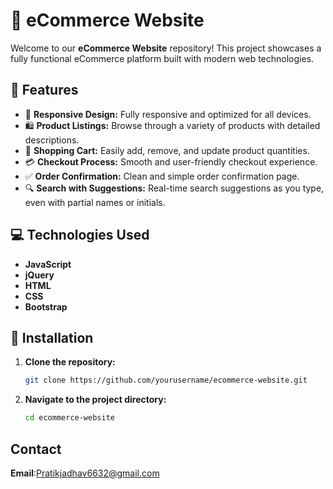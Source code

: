 # 🛒 eCommerce Website

Welcome to our **eCommerce Website** repository! This project showcases a fully functional eCommerce platform built with modern web technologies.

## 🌟 Features

- 📱 **Responsive Design:** Fully responsive and optimized for all devices.
- 🛍️ **Product Listings:** Browse through a variety of products with detailed descriptions.
- 🛒 **Shopping Cart:** Easily add, remove, and update product quantities.
- 💳 **Checkout Process:** Smooth and user-friendly checkout experience.
- ✅ **Order Confirmation:** Clean and simple order confirmation page.
- 🔍 **Search with Suggestions:** Real-time search suggestions as you type, even with partial names or initials.

## 💻 Technologies Used

- **JavaScript**
- **jQuery**
- **HTML**
- **CSS**
- **Bootstrap**

## 🚀 Installation

1. **Clone the repository:**
   ```bash
   git clone https://github.com/yourusername/ecommerce-website.git
2. **Navigate to the project directory:**
   ```bash
   cd ecommerce-website

## Contact
**Email**:<a href="mailto:pratikjadhav6632@gmail.com">Pratikjadhav6632@gmail.com</a>
